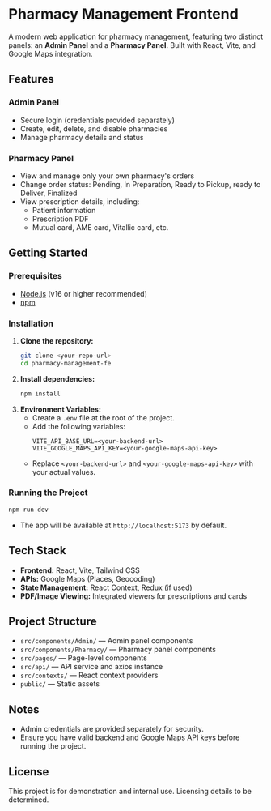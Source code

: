 # Pharmacy Management Frontend

A modern web application for pharmacy management, featuring two distinct panels: an **Admin Panel** and a **Pharmacy Panel**. Built with React, Vite, and Google Maps integration.

## Features

### Admin Panel

- Secure login (credentials provided separately)
- Create, edit, delete, and disable pharmacies
- Manage pharmacy details and status

### Pharmacy Panel

- View and manage only your own pharmacy's orders
- Change order status: Pending, In Preparation, Ready to Pickup, ready to Deliver, Finalized
- View prescription details, including:
  - Patient information
  - Prescription PDF
  - Mutual card, AME card, Vitallic card, etc.

## Getting Started

### Prerequisites

- [Node.js](https://nodejs.org/) (v16 or higher recommended)
- [npm](https://www.npmjs.com/)

### Installation

1. **Clone the repository:**
   ```sh
   git clone <your-repo-url>
   cd pharmacy-management-fe
   ```
2. **Install dependencies:**
   ```sh
   npm install
   ```
3. **Environment Variables:**
   - Create a `.env` file at the root of the project.
   - Add the following variables:
     ```env
     VITE_API_BASE_URL=<your-backend-url>
     VITE_GOOGLE_MAPS_API_KEY=<your-google-maps-api-key>
     ```
   - Replace `<your-backend-url>` and `<your-google-maps-api-key>` with your actual values.

### Running the Project

```sh
npm run dev
```

- The app will be available at `http://localhost:5173` by default.

## Tech Stack

- **Frontend:** React, Vite, Tailwind CSS
- **APIs:** Google Maps (Places, Geocoding)
- **State Management:** React Context, Redux (if used)
- **PDF/Image Viewing:** Integrated viewers for prescriptions and cards

## Project Structure

- `src/components/Admin/` — Admin panel components
- `src/components/Pharmacy/` — Pharmacy panel components
- `src/pages/` — Page-level components
- `src/api/` — API service and axios instance
- `src/contexts/` — React context providers
- `public/` — Static assets

## Notes

- Admin credentials are provided separately for security.
- Ensure you have valid backend and Google Maps API keys before running the project.

## License

This project is for demonstration and internal use. Licensing details to be determined.
